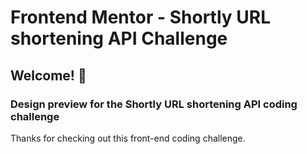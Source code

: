 # Frontend Mentor - Shortly URL shortening API Challenge

## Welcome! 👋

### Design preview for the Shortly URL shortening API coding challenge

Thanks for checking out this front-end coding challenge.
